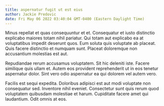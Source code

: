 ```yaml
---
title: aspernatur fugit ut est eius
author: Jackie Predovic
date: Fri May 06 2022 03:40:04 GMT-0400 (Eastern Daylight Time)
---
```

Minus repellat et quas consequuntur et et. Consequatur et iusto distinctio explicabo maiores totam nihil pariatur. Qui totam aut explicabo ea at voluptatibus impedit deserunt quos. Eum soluta quis voluptate ab placeat. Quis facere distinctio et numquam sunt. Placeat doloremque non accusantium molestias est aut.

 Repudiandae rerum accusamus voluptatem. Sit hic deleniti iste. Facere similique quis ullam et. Autem eos provident reprehenderit ut in eos tenetur aspernatur dolor. Sint vero odio aspernatur ea qui dolorem vel autem vero.

 Facilis est sequi expedita. Doloribus adipisci est aut modi voluptate non consequatur sed. Inventore nihil eveniet. Consectetur sunt quis rerum quod voluptatem quibusdam molestiae et harum. Cupiditate facere amet qui laudantium. Odit omnis at eos.
